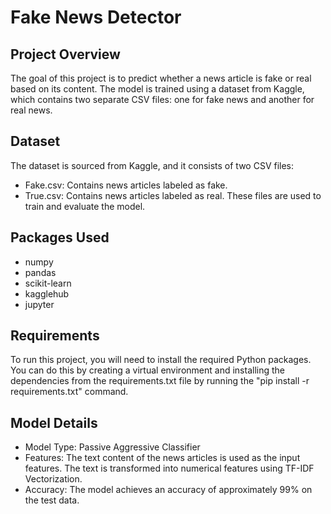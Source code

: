 
# Fake News Detector




## Project Overview

The goal of this project is to predict whether a news article is fake or real based on its content. The model is trained using a dataset from Kaggle, which contains two separate CSV files: one for fake news and another for real news.



## Dataset
The dataset is sourced from Kaggle, and it consists of two CSV files:

- Fake.csv: Contains news articles labeled as fake.
- True.csv: Contains news articles labeled as real.
These files are used to train and evaluate the model.
## Packages Used

- numpy
- pandas
- scikit-learn
- kagglehub
- jupyter

## Requirements

To run this project, you will need to install the required Python packages. You can do this by creating a virtual environment and installing the dependencies from the requirements.txt file by running the "pip install -r requirements.txt" command.



## Model Details
- Model Type: Passive Aggressive Classifier
- Features: The text content of the news articles is used as the input features. The text is transformed into numerical features using TF-IDF Vectorization.
- Accuracy: The model achieves an accuracy of approximately 99% on the test data.
